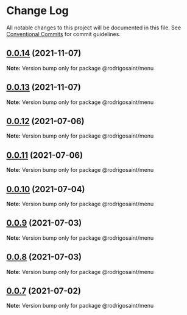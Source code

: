 # Change Log

All notable changes to this project will be documented in this file.
See [Conventional Commits](https://conventionalcommits.org) for commit guidelines.

## [0.0.14](https://github.com/RodrigoSaint/sharpening/compare/v0.0.13...v0.0.14) (2021-11-07)

**Note:** Version bump only for package @rodrigosaint/menu





## [0.0.13](https://github.com/RodrigoSaint/sharpening/compare/v0.0.12...v0.0.13) (2021-11-07)

**Note:** Version bump only for package @rodrigosaint/menu





## [0.0.12](https://github.com/RodrigoSaint/sharpening/compare/v0.0.11...v0.0.12) (2021-07-06)

**Note:** Version bump only for package @rodrigosaint/menu





## [0.0.11](https://github.com/RodrigoSaint/sharpening/compare/v0.0.10...v0.0.11) (2021-07-06)

**Note:** Version bump only for package @rodrigosaint/menu





## [0.0.10](https://github.com/RodrigoSaint/sharpening/compare/v0.0.9...v0.0.10) (2021-07-04)

**Note:** Version bump only for package @rodrigosaint/menu





## [0.0.9](https://github.com/RodrigoSaint/sharpening/compare/v0.0.8...v0.0.9) (2021-07-03)

**Note:** Version bump only for package @rodrigosaint/menu





## [0.0.8](https://github.com/RodrigoSaint/sharpening/compare/v0.0.7...v0.0.8) (2021-07-03)

**Note:** Version bump only for package @rodrigosaint/menu





## [0.0.7](https://github.com/RodrigoSaint/sharpening/compare/v0.0.6...v0.0.7) (2021-07-02)

**Note:** Version bump only for package @rodrigosaint/menu
